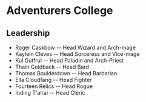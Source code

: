 # Adventurers College

## Leadership

* Roger Caskbow -- Head Wizard and Arch-mage
* Kaylein Cleves -- Head Sorceress and Vice-mage
* Kul Gutfrul -- Head Paladin and Arch-Priest
* Thain Goldback -- Head Bard
* Thomas Boulderdown -- Head Barbarian
* Ella Cloudfang -- Head Fighter
* Fourteen Relics -- Head Rogue
* Inding T'alrai -- Head Cleric